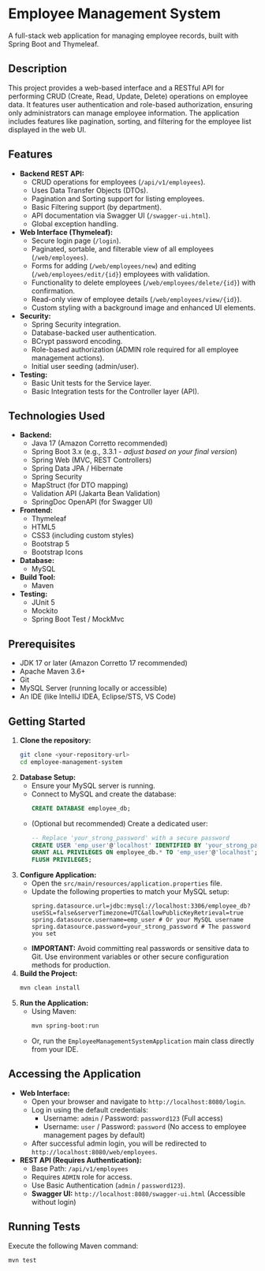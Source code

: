 # Employee Management System

A full-stack web application for managing employee records, built with Spring Boot and Thymeleaf.

## Description

This project provides a web-based interface and a RESTful API for performing CRUD (Create, Read, Update, Delete) operations on employee data. It features user authentication and role-based authorization, ensuring only administrators can manage employee information. The application includes features like pagination, sorting, and filtering for the employee list displayed in the web UI.

## Features

* **Backend REST API:**
    * CRUD operations for employees (`/api/v1/employees`).
    * Uses Data Transfer Objects (DTOs).
    * Pagination and Sorting support for listing employees.
    * Basic Filtering support (by department).
    * API documentation via Swagger UI (`/swagger-ui.html`).
    * Global exception handling.
* **Web Interface (Thymeleaf):**
    * Secure login page (`/login`).
    * Paginated, sortable, and filterable view of all employees (`/web/employees`).
    * Forms for adding (`/web/employees/new`) and editing (`/web/employees/edit/{id}`) employees with validation.
    * Functionality to delete employees (`/web/employees/delete/{id}`) with confirmation.
    * Read-only view of employee details (`/web/employees/view/{id}`).
    * Custom styling with a background image and enhanced UI elements.
* **Security:**
    * Spring Security integration.
    * Database-backed user authentication.
    * BCrypt password encoding.
    * Role-based authorization (ADMIN role required for all employee management actions).
    * Initial user seeding (admin/user).
* **Testing:**
    * Basic Unit tests for the Service layer.
    * Basic Integration tests for the Controller layer (API).

## Technologies Used

* **Backend:**
    * Java 17 (Amazon Corretto recommended)
    * Spring Boot 3.x (e.g., 3.3.1 - *adjust based on your final version*)
    * Spring Web (MVC, REST Controllers)
    * Spring Data JPA / Hibernate
    * Spring Security
    * MapStruct (for DTO mapping)
    * Validation API (Jakarta Bean Validation)
    * SpringDoc OpenAPI (for Swagger UI)
* **Frontend:**
    * Thymeleaf
    * HTML5
    * CSS3 (including custom styles)
    * Bootstrap 5
    * Bootstrap Icons
* **Database:**
    * MySQL
* **Build Tool:**
    * Maven
* **Testing:**
    * JUnit 5
    * Mockito
    * Spring Boot Test / MockMvc

## Prerequisites

* JDK 17 or later (Amazon Corretto 17 recommended)
* Apache Maven 3.6+
* Git
* MySQL Server (running locally or accessible)
* An IDE (like IntelliJ IDEA, Eclipse/STS, VS Code)

## Getting Started

1.  **Clone the repository:**
    ```bash
    git clone <your-repository-url>
    cd employee-management-system
    ```
2.  **Database Setup:**
    * Ensure your MySQL server is running.
    * Connect to MySQL and create the database:
        ```sql
        CREATE DATABASE employee_db;
        ```
    * (Optional but recommended) Create a dedicated user:
        ```sql
        -- Replace 'your_strong_password' with a secure password
        CREATE USER 'emp_user'@'localhost' IDENTIFIED BY 'your_strong_password';
        GRANT ALL PRIVILEGES ON employee_db.* TO 'emp_user'@'localhost';
        FLUSH PRIVILEGES;
        ```
3.  **Configure Application:**
    * Open the `src/main/resources/application.properties` file.
    * Update the following properties to match your MySQL setup:
        ```properties
        spring.datasource.url=jdbc:mysql://localhost:3306/employee_db?useSSL=false&serverTimezone=UTC&allowPublicKeyRetrieval=true
        spring.datasource.username=emp_user # Or your MySQL username
        spring.datasource.password=your_strong_password # The password you set
        ```
    * **IMPORTANT:** Avoid committing real passwords or sensitive data to Git. Use environment variables or other secure configuration methods for production.
4.  **Build the Project:**
    ```bash
    mvn clean install
    ```
5.  **Run the Application:**
    * Using Maven:
        ```bash
        mvn spring-boot:run
        ```
    * Or, run the `EmployeeManagementSystemApplication` main class directly from your IDE.

## Accessing the Application

* **Web Interface:**
    * Open your browser and navigate to `http://localhost:8080/login`.
    * Log in using the default credentials:
        * Username: `admin` / Password: `password123` (Full access)
        * Username: `user` / Password: `password` (No access to employee management pages by default)
    * After successful admin login, you will be redirected to `http://localhost:8080/web/employees`.
* **REST API (Requires Authentication):**
    * Base Path: `/api/v1/employees`
    * Requires `ADMIN` role for access.
    * Use Basic Authentication (`admin` / `password123`).
    * **Swagger UI:** `http://localhost:8080/swagger-ui.html` (Accessible without login)

## Running Tests

Execute the following Maven command:
```bash
mvn test